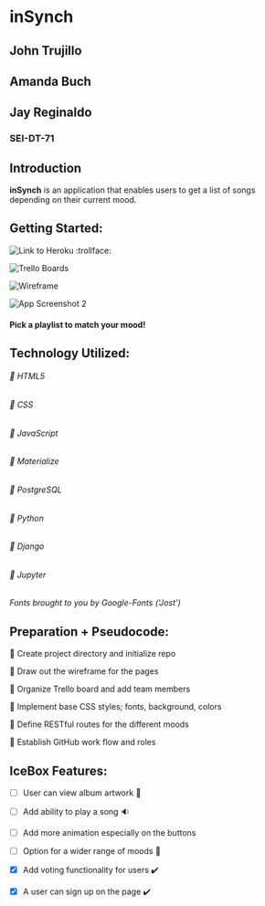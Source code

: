 # inSynch

## John Trujillo
## Amanda Buch
## Jay Reginaldo
### SEI-DT-71

## Introduction
**inSynch** is an application that enables users to get a list of songs depending on their current mood.


## Getting Started:

![Link to Heroku](https://github.com/amriikk/inSynch.git/) :trollface:

![Trello Boards](https://trello.com/b/tYNSacSN/sei-project-3-synch)

![Wireframe](https://github.com/amriikk/inSynch.git/)


![App Screenshot 2](https://github.com/amriikk/#/)


#### Pick a playlist to match your mood!

## Technology Utilized: 

###### :small_blue_diamond: HTML5

###### :small_blue_diamond: CSS

###### :small_blue_diamond: JavaScript

###### :small_blue_diamond: Materialize

###### :small_blue_diamond: PostgreSQL

###### :small_blue_diamond: Python

###### :small_blue_diamond: Django

###### :small_blue_diamond: Jupyter


*Fonts brought to you by Google-Fonts ('Jost')*



## Preparation + Pseudocode:

:thought_balloon: Create project directory and initialize repo

:thought_balloon: Draw out the wireframe for the pages

:thought_balloon: Organize Trello board and add team members

:thought_balloon: Implement base CSS styles; fonts, background, colors

:thought_balloon: Define RESTful routes for the different moods

:thought_balloon: Establish GitHub work flow and roles


## IceBox Features:

- [ ] User can view album artwork :busts_in_silhouette:

- [ ] Add ability to play a song :sound:

- [ ] Add more animation especially on the buttons 

- [ ] Option for a wider range of moods :white_square_button:

- [x] Add voting functionality for users :heavy_check_mark:

- [x] A user can sign up on the page :heavy_check_mark:

